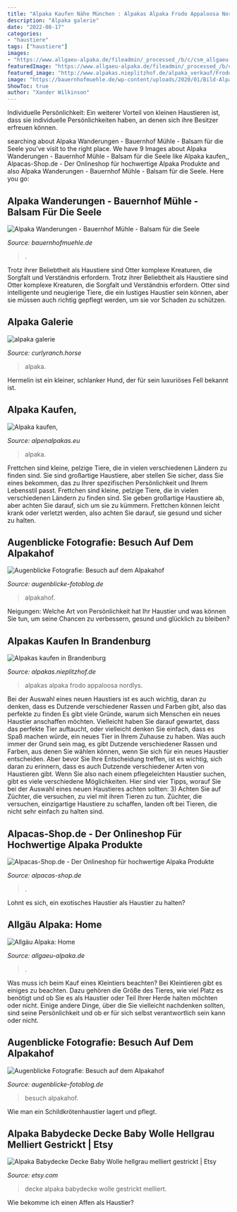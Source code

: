 ```yaml
---
title: "Alpaka Kaufen Nähe München : Alpakas Alpaka Frodo Appaloosa Nordlys"
description: "Alpaka galerie"
date: "2022-08-17"
categories:
- "haustiere"
tags: ["haustiere"]
images:
- "https://www.allgaeu-alpaka.de/fileadmin/_processed_/b/c/csm_allgaeu-alpaka_fohlen-kuschelt-mutter_IMG_7439_rgb_1200x900px_01_6462510316.jpg"
featuredImage: "https://www.allgaeu-alpaka.de/fileadmin/_processed_/b/c/csm_allgaeu-alpaka_fohlen-kuschelt-mutter_IMG_7439_rgb_1200x900px_01_6462510316.jpg"
featured_image: "http://www.alpakas.nieplitzhof.de/alpaka_verkauf/Frodo/alpaka_116x.jpg"
image: "https://bauernhofmuehle.de/wp-content/uploads/2020/01/Bild-Alpaka-Wanderung-14.jpg"
ShowToc: true
author: "Xander Wilkinson"
---
```



Individuelle Persönlichkeit: Ein weiterer Vorteil von kleinen Haustieren ist, dass sie individuelle Persönlichkeiten haben, an denen sich ihre Besitzer erfreuen können.

	

		
searching about Alpaka Wanderungen - Bauernhof Mühle - Balsam für die Seele you've visit to the right place. We have 9 Images about Alpaka Wanderungen - Bauernhof Mühle - Balsam für die Seele like Alpaka kaufen,, Alpacas-Shop.de - Der Onlineshop für hochwertige Alpaka Produkte and also Alpaka Wanderungen - Bauernhof Mühle - Balsam für die Seele. Here you go:
		
    
## Alpaka Wanderungen - Bauernhof Mühle - Balsam Für Die Seele

<img loading=lazy src="https://bauernhofmuehle.de/wp-content/uploads/2020/01/Bild-Alpaka-Wanderung-14.jpg" onerror="this.onerror=null;this.src='https://tse3.mm.bing.net/th?id=OIP.wt_FvRzcqhN4Am-AAyfbnQAAAA&amp;pid=15.1';" alt="Alpaka Wanderungen - Bauernhof Mühle - Balsam für die Seele">

_Source: bauernhofmuehle.de_

>. 

	

Trotz ihrer Beliebtheit als Haustiere sind Otter komplexe Kreaturen, die Sorgfalt und Verständnis erfordern.
Trotz ihrer Beliebtheit als Haustiere sind Otter komplexe Kreaturen, die Sorgfalt und Verständnis erfordern. Otter sind intelligente und neugierige Tiere, die ein lustiges Haustier sein können, aber sie müssen auch richtig gepflegt werden, um sie vor Schaden zu schützen.

    
## Alpaka Galerie

<img loading=lazy src="https://www.curlyranch.horse/index_htm_files/11212.jpg" onerror="this.onerror=null;this.src='https://tse1.mm.bing.net/th?id=OIP.26V2SHnV8Nv6dP2un-uqWQHaKK&amp;pid=15.1';" alt="alpaka galerie">

_Source: curlyranch.horse_

>alpaka. 

	

Hermelin ist ein kleiner, schlanker Hund, der für sein luxuriöses Fell bekannt ist.

    
## Alpaka Kaufen,

<img loading=lazy src="https://le-cdn.website-editor.net/e52b578484a84bf89eecf067d775c3b3/dms3rep/multi/opt/67902544-ea06-4892-80b2-63cc3428bc75-1920w.JPG" onerror="this.onerror=null;this.src='https://tse1.mm.bing.net/th?id=OIP.MODC5-8kSPYN3iEJpkUglQHaQD&amp;pid=15.1';" alt="Alpaka kaufen,">

_Source: alpenalpakas.eu_

>alpaka. 

	

Frettchen sind kleine, pelzige Tiere, die in vielen verschiedenen Ländern zu finden sind. Sie sind großartige Haustiere, aber stellen Sie sicher, dass Sie eines bekommen, das zu Ihrer spezifischen Persönlichkeit und Ihrem Lebensstil passt.
Frettchen sind kleine, pelzige Tiere, die in vielen verschiedenen Ländern zu finden sind. Sie geben großartige Haustiere ab, aber achten Sie darauf, sich um sie zu kümmern. Frettchen können leicht krank oder verletzt werden, also achten Sie darauf, sie gesund und sicher zu halten.

    
## Augenblicke Fotografie: Besuch Auf Dem Alpakahof

<img loading=lazy src="https://1.bp.blogspot.com/-MabhKRqwCA0/XWQvTVv32GI/AAAAAAAAPiE/OdnxENNf4lsSsYuX9z8be90BE9ZEFxioQCLcBGAs/s1600/V4.jpg" onerror="this.onerror=null;this.src='https://tse3.mm.bing.net/th?id=OIP.f35IADvgqhpdfg3BOWwmpAHaE8&amp;pid=15.1';" alt="Augenblicke Fotografie: Besuch auf dem Alpakahof">

_Source: augenblicke-fotoblog.de_

>alpakahof. 

	

Neigungen: Welche Art von Persönlichkeit hat Ihr Haustier und was können Sie tun, um seine Chancen zu verbessern, gesund und glücklich zu bleiben?

    
## Alpakas Kaufen In Brandenburg

<img loading=lazy src="http://www.alpakas.nieplitzhof.de/alpaka_verkauf/Frodo/alpaka_116x.jpg" onerror="this.onerror=null;this.src='https://tse2.mm.bing.net/th?id=OIP.zgVjCbVFete5rgKW4Gd0WADVEk&amp;pid=15.1';" alt="Alpakas kaufen in Brandenburg">

_Source: alpakas.nieplitzhof.de_

>alpakas alpaka frodo appaloosa nordlys. 

	

Bei der Auswahl eines neuen Haustiers ist es auch wichtig, daran zu denken, dass es Dutzende verschiedener Rassen und Farben gibt, also das perfekte zu finden
Es gibt viele Gründe, warum sich Menschen ein neues Haustier anschaffen möchten. Vielleicht haben Sie darauf gewartet, dass das perfekte Tier auftaucht, oder vielleicht denken Sie einfach, dass es Spaß machen würde, ein neues Tier in Ihrem Zuhause zu haben. Was auch immer der Grund sein mag, es gibt Dutzende verschiedener Rassen und Farben, aus denen Sie wählen können, wenn Sie sich für ein neues Haustier entscheiden. Aber bevor Sie Ihre Entscheidung treffen, ist es wichtig, sich daran zu erinnern, dass es auch Dutzende verschiedener Arten von Haustieren gibt. Wenn Sie also nach einem pflegeleichten Haustier suchen, gibt es viele verschiedene Möglichkeiten. Hier sind vier Tipps, worauf Sie bei der Auswahl eines neuen Haustieres achten sollten:
3) Achten Sie auf Züchter, die versuchen, zu viel mit ihren Tieren zu tun. Züchter, die versuchen, einzigartige Haustiere zu schaffen, landen oft bei Tieren, die nicht sehr einfach zu halten sind.

    
## Alpacas-Shop.de - Der Onlineshop Für Hochwertige Alpaka Produkte

<img loading=lazy src="https://www.alpacas-shop.de/ab/teaser/x/teaser_alpakas.png" onerror="this.onerror=null;this.src='https://tse4.mm.bing.net/th?id=OIP.xXIJlSasbn2CufmjdEu7uAHaDt&amp;pid=15.1';" alt="Alpacas-Shop.de - Der Onlineshop für hochwertige Alpaka Produkte">

_Source: alpacas-shop.de_

>. 

	

Lohnt es sich, ein exotisches Haustier als Haustier zu halten?

    
## Allgäu Alpaka: Home

<img loading=lazy src="https://www.allgaeu-alpaka.de/fileadmin/_processed_/b/c/csm_allgaeu-alpaka_fohlen-kuschelt-mutter_IMG_7439_rgb_1200x900px_01_6462510316.jpg" onerror="this.onerror=null;this.src='https://tse4.mm.bing.net/th?id=OIP.b8Ko2MmRZxk9OMJGpXUtbQHaE8&amp;pid=15.1';" alt="Allgäu Alpaka: Home">

_Source: allgaeu-alpaka.de_

>. 

	

Was muss ich beim Kauf eines Kleintiers beachten?
Bei Kleintieren gibt es einiges zu beachten. Dazu gehören die Größe des Tieres, wie viel Platz es benötigt und ob Sie es als Haustier oder Teil Ihrer Herde halten möchten oder nicht. Einige andere Dinge, über die Sie vielleicht nachdenken sollten, sind seine Persönlichkeit und ob er für sich selbst verantwortlich sein kann oder nicht.

    
## Augenblicke Fotografie: Besuch Auf Dem Alpakahof

<img loading=lazy src="https://1.bp.blogspot.com/-aVDqelVwwRg/XWQvSDxmPVI/AAAAAAAAPh8/ZWdocbvj0TIj6QO_msoyBShA2t9joHKtQCLcBGAs/s1600/V2.jpg" onerror="this.onerror=null;this.src='https://tse4.mm.bing.net/th?id=OIP.J_Xugfuw9pgWk2tZEtlCDQHaE8&amp;pid=15.1';" alt="Augenblicke Fotografie: Besuch auf dem Alpakahof">

_Source: augenblicke-fotoblog.de_

>besuch alpakahof. 

	

Wie man ein Schildkrötenhaustier lagert und pflegt.

    
## Alpaka Babydecke Decke Baby Wolle Hellgrau Melliert Gestrickt | Etsy

<img loading=lazy src="https://i.etsystatic.com/16819470/r/il/87741c/1643284335/il_794xN.1643284335_3yqh.jpg" onerror="this.onerror=null;this.src='https://tse4.mm.bing.net/th?id=OIP.reyON_06Tq2wGXSY-Z4NBQHaFj&amp;pid=15.1';" alt="Alpaka Babydecke Decke Baby Wolle hellgrau melliert gestrickt | Etsy">

_Source: etsy.com_

>decke alpaka babydecke wolle gestrickt melliert. 

	

Wie bekomme ich einen Affen als Haustier?

